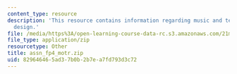 ```yaml
---
content_type: resource
description: 'This resource contains information regarding music and technology: Sound
  design.'
file: /media/https%3A/open-learning-course-data-rc.s3.amazonaws.com/21m-380-music-and-technology-sound-design-spring-2016/829646465ad37b0b2b7ea7fd793d3c72_assn_fp4_motr.zip
file_type: application/zip
resourcetype: Other
title: assn_fp4_motr.zip
uid: 82964646-5ad3-7b0b-2b7e-a7fd793d3c72
---
```


